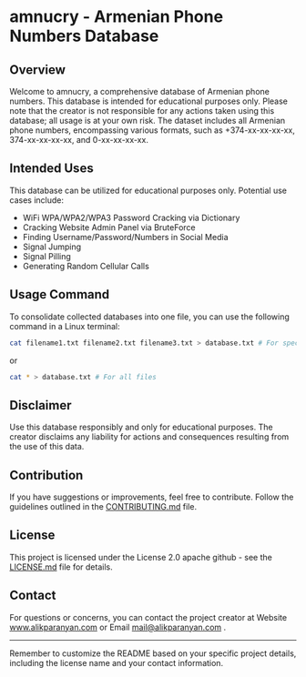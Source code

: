 # amnucry - Armenian Phone Numbers Database

## Overview

Welcome to amnucry, a comprehensive database of Armenian phone numbers. This database is intended for educational purposes only. Please note that the creator is not responsible for any actions taken using this database; all usage is at your own risk. The dataset includes all Armenian phone numbers, encompassing various formats, such as +374-xx-xx-xx-xx, 374-xx-xx-xx-xx, and 0-xx-xx-xx-xx.

## Intended Uses

This database can be utilized for educational purposes only. Potential use cases include:

- WiFi WPA/WPA2/WPA3 Password Cracking via Dictionary
- Cracking Website Admin Panel via BruteForce
- Finding Username/Password/Numbers in Social Media
- Signal Jumping
- Signal Pilling
- Generating Random Cellular Calls

## Usage Command

To consolidate collected databases into one file, you can use the following command in a Linux terminal:

```bash
cat filename1.txt filename2.txt filename3.txt > database.txt # For specific files
```

or 

```bash
cat * > database.txt # For all files
```

## Disclaimer

Use this database responsibly and only for educational purposes. The creator disclaims any liability for actions and consequences resulting from the use of this data.

## Contribution

If you have suggestions or improvements, feel free to contribute. Follow the guidelines outlined in the [CONTRIBUTING.md](CONTRIBUTING.md) file.

## License

This project is licensed under the License 2.0 apache github - see the [LICENSE.md](LICENSE.md) file for details.

## Contact

For questions or concerns, you can contact the project creator at Website www.alikparanyan.com or Email mail@alikparanyan.com .

---

Remember to customize the README based on your specific project details, including the license name and your contact information.
